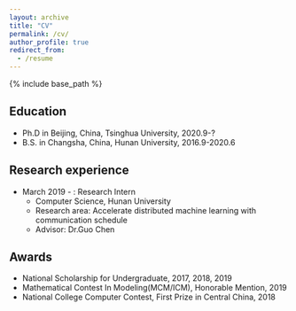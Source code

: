 ```yaml
---
layout: archive
title: "CV"
permalink: /cv/
author_profile: true
redirect_from:
  - /resume
---
```


{% include base_path %}

Education
------
* Ph.D in Beijing, China, Tsinghua University, 2020.9-?
* B.S. in Changsha, China, Hunan University, 2016.9-2020.6

Research experience
------
* March 2019 - : Research Intern
  * Computer Science, Hunan University
  * Research area: Accelerate distributed machine learning with communication schedule
  * Advisor: Dr.Guo Chen

Awards
------
* National Scholarship for Undergraduate, 2017, 2018, 2019
* Mathematical Contest In Modeling(MCM/ICM), Honorable Mention, 2019
* National College Computer Contest, First Prize in Central China, 2018

<!-- Work experience
------
* Summer 2015: Research Assistant
  * Github University
  * Duties included: Tagging issues
  * Supervisor: Professor Git

* Fall 2015: Research Assistant
  * Github University
  * Duties included: Merging pull requests
  * Supervisor: Professor Hub
  
Skills
------
* Skill 1
* Skill 2
  * Sub-skill 2.1
  * Sub-skill 2.2
  * Sub-skill 2.3
* Skill 3

Publications
------
  <ul>{% for post in site.publications %}
    {% include archive-single-cv.html %}
  {% endfor %}</ul>

Talks
------
  <ul>{% for post in site.talks %}
    {% include archive-single-talk-cv.html %}
  {% endfor %}</ul>

Teaching
------
  <ul>{% for post in site.teaching %}
    {% include archive-single-cv.html %}
  {% endfor %}</ul>

Service and leadership
------
* Currently signed in to 43 different slack teams

-->